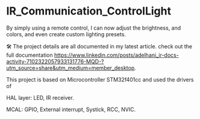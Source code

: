# IR_Communication_ControlLight

By simply using a remote control, I can now adjust the brightness, and colors, and even create custom lighting presets.



🛠️ The project details are all documented in my latest article. check out the full documentation https://www.linkedin.com/posts/adelhani_ir-docs-activity-7102322057933131776-MQD-?utm_source=share&utm_medium=member_desktop.



This project is based on Microcontroller STM32f401cc and used the drivers of 

HAL layer: LED, IR receiver.

MCAL: GPIO, External interrupt, Systick, RCC, NVIC. 



